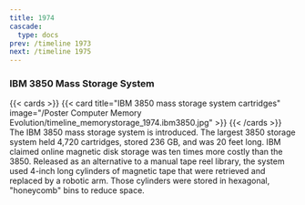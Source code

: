 ```yaml
---
title: 1974
cascade:
  type: docs
prev: /timeline 1973
next: /timeline 1975
---
```

### IBM 3850 Mass Storage System

{{< cards >}}
  {{< card title="IBM 3850 mass storage system cartridges" image="/Poster Computer Memory Evolution/timeline_memorystorage_1974.ibm3850.jpg" >}}
{{< /cards >}}
The IBM 3850 mass storage system is introduced. The largest 3850 storage system held 4,720 cartridges, stored 236 GB, and was 20 feet long. IBM claimed online magnetic disk storage was ten times more costly than the 3850. Released as an alternative to a manual tape reel library, the system used 4-inch long cylinders of magnetic tape that were retrieved and replaced by a robotic arm. Those cylinders were stored in hexagonal, "honeycomb" bins to reduce space.
